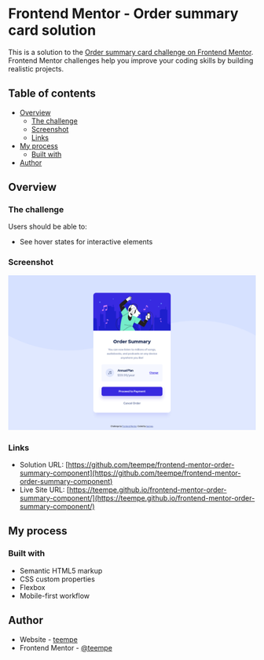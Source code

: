 # Frontend Mentor - Order summary card solution

This is a solution to the [Order summary card challenge on Frontend Mentor](https://www.frontendmentor.io/challenges/order-summary-component-QlPmajDUj). Frontend Mentor challenges help you improve your coding skills by building realistic projects. 

## Table of contents

- [Overview](#overview)
  - [The challenge](#the-challenge)
  - [Screenshot](#screenshot)
  - [Links](#links)
- [My process](#my-process)
  - [Built with](#built-with)
- [Author](#author)

## Overview

### The challenge

Users should be able to:

- See hover states for interactive elements

### Screenshot

![](./screenshot.png)

### Links

- Solution URL: [https://github.com/teempe/frontend-mentor-order-summary-component](https://github.com/teempe/frontend-mentor-order-summary-component)
- Live Site URL: [https://teempe.github.io/frontend-mentor-order-summary-component/](https://teempe.github.io/frontend-mentor-order-summary-component/)

## My process

### Built with

- Semantic HTML5 markup
- CSS custom properties
- Flexbox
- Mobile-first workflow

## Author

- Website - [teempe](https://github.com/teempe)
- Frontend Mentor - [@teempe](https://www.frontendmentor.io/profile/teempe)
